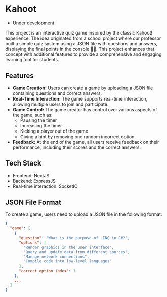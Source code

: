 # Kahoot 
* Under development

This project is an interactive quiz game inspired by the classic Kahoot! experience. The idea originated from a school project where our professor built a simple quiz system using a JSON file with questions and answers, displaying the final points in the console 🤣🤫. This project enhances that concept with additional features to provide a comprehensive and engaging learning tool for students.

## Features

- **Game Creation:** Users can create a game by uploading a JSON file containing questions and correct answers.
- **Real-Time Interaction:** The game supports real-time interaction, allowing multiple users to join and participate.
- **Game Control:** The game creator has control over various aspects of the game, such as:
  - Pausing the timer
  - Increasing the timer
  - Kicking a player out of the game
  - Giving a hint by removing one random incorrect option
- **Feedback:** At the end of the game, all users receive feedback on their performance, including their scores and the correct answers.

## Tech Stack
- Frontend: NextJS
- Backend: ExpressJS
- Real-time interaction: SocketIO

## JSON File Format

To create a game, users need to upload a JSON file in the following format:

```json
{
  "game": [
    {
      "question": "What is the purpose of LINQ in C#?",
      "options": [
        "Render graphics in the user interface",
        "Query and update data from different sources",
        "Manage network connections",
        "Compile code into low-level languages"
      ],
      "correct_option_index": 1
    },
    ...
  ]
}
